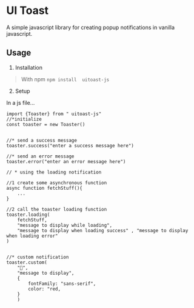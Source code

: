 #  UI Toast

A simple javascript library for creating popup notifications in vanilla javascript. 

## Usage 
1. Installation
> With npm
```npm install  uitoast-js```



2. Setup 

In a js file...
```
import {Toaster} from " uitoast-js"
//*initialize 
const toaster = new Toaster()


//* send a success message
toaster.success("enter a success message here")

//* send an error message
toaster.error("enter an error message here")

// * using the loading notification

//1 create some asynchronous function
async function fetchStuff(){
    ...
}

//2 call the toaster loading function
toaster.loading(
    fetchStuff,
    "message to display while loading",
    "message to display when loading success" , "message to display when loading error"
)


//* custom notification
toaster.custom(
    "🙂",
    "message to display",
    { 
        fontFamily: "sans-serif",
        color: "red,
    }
    )
```